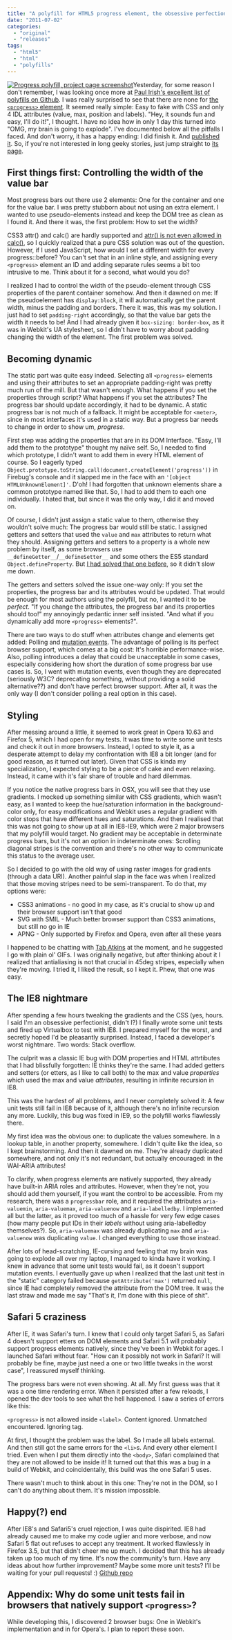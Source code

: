 ```yaml
---
title: "A polyfill for HTML5 progress element, the obsessive perfectionist way"
date: "2011-07-02"
categories:
  - "original"
  - "releases"
tags:
  - "html5"
  - "html"
  - "polyfills"
---
```


[![](images/Screen-shot-2011-11-15-at-15.02.37--300x219.png "Progress polyfill, project page screenshot")](images/Screen-shot-2011-11-15-at-15.02.37-.png)Yesterday, for some reason I don't remember, I was looking once more at [Paul Irish's excellent list of polyfills on Github](https://github.com/Modernizr/Modernizr/wiki/HTML5-Cross-browser-Polyfills). I was really surprised to see that there are none for [the `<progress>` element](http://www.whatwg.org/specs/web-apps/current-work/multipage/the-button-element.html#the-progress-element). It seemed really simple: Easy to fake with CSS and only 4 IDL attributes (value, max, position and labels). "Hey, it sounds fun and easy, I'll do it!", I thought. I have no idea how in only 1 day this turned into "OMG, my brain is going to explode". I've documented below all the pitfalls I faced. And don't worry, it has a happy ending: I did finish it. And [published it](https://github.com/LeaVerou/HTML5-Progress-polyfill). So, if you're not interested in long geeky stories, just jump straight to [its page](http://lea.verou.me/polyfills/progress/).

## First things first: Controlling the width of the value bar

Most progress bars out there use 2 elements: One for the container and one for the value bar. I was pretty stubborn about not using an extra element. I wanted to use pseudo-elements instead and keep the DOM tree as clean as I found it. And there it was, the first problem: How to set the width?

CSS3 attr() and calc() are hardly supported and [attr() is not even allowed in calc()](http://lea.verou.me/2010/09/on-attr-and-calc/), so I quickly realized that a pure CSS solution was out of the question. However, if I used JavaScript, how would I set a different width for every progress::before? You can't set that in an inline style, and assigning every `<progress>` element an ID and adding separate rules seems a bit too intrusive to me. Think about it for a second, what would you do?

I realized I had to control the width of the pseudo-element through CSS properties of the parent container somehow. And then it dawned on me: If the pseudoelement has `display:block`, it will automatically get the parent width, minus the padding and borders. There it was, this was my solution. I just had to set `padding-right` accordingly, so that the value bar gets the width it needs to be! And I had already given it `box-sizing: border-box`, as it was in Webkit's UA stylesheet, so I didn't have to worry about padding changing the width of the element. The first problem was solved.

## Becoming dynamic

The static part was quite easy indeed. Selecting all `<progress>` elements and using their attributes to set an appropriate padding-right was pretty much run of the mill. But that wasn't enough. What happens if you set the properties through script? What happens if you set the attributes? The progress bar should update accordingly, it had to be dynamic. A static progress bar is not much of a fallback. It might be acceptable for `<meter>`, since in most interfaces it's used in a static way. But a progress bar needs to change in order to show um, _progress_.

First step was adding the properties that are in its DOM Interface. "Easy, I'll add them to the prototype" thought my naïve self. So, I needed to find which prototype, I didn't want to add them in every HTML element of course. So I eagerly typed `Object.prototype.toString.call(document.createElement('progress'))` in Firebug's console and it slapped me in the face with an `'[object HTMLUnknownElement]'`. D'oh! I had forgotten that unknown elements share a common prototype named like that. So, I had to add them to each one individually. I hated that, but since it was the only way, I did it and moved on.

Of course, I didn't just assign a static value to them, otherwise they wouldn't solve much: The progress bar would still be static. I assigned getters and setters that used the `value` and `max` attributes to return what they should. Assigning getters and setters to a property is a whole new problem by itself, as some browsers use `__defineGetter__`/`__defineSetter__` and some others the ES5 standard `Object.defineProperty`. But [I had solved that one before](http://lea.verou.me/2011/05/strongly-typed-javascript/), so it didn't slow me down.

The getters and setters solved the issue one-way only: If you set the properties, the progress bar and its attributes would be updated. That would be enough for most authors using the polyfill, but no, I wanted it to be _perfect_. "If you change the attributes, the progress bar and its properties should too!" my annoyingly pedantic inner self insisted. "And what if you dynamically add more `<progress>` elements?".

There are two ways to do stuff when attributes change and elements get added: Polling and [mutation events](http://www.w3.org/TR/2003/NOTE-DOM-Level-3-Events-20031107/events.html#Events-eventgroupings-mutationevents). The advantage of polling is its perfect browser support, which comes at a big cost: It's horrible performance-wise. Also, polling introduces a delay that could be unacceptable in some cases, especially considering how short the duration of some progress bar use cases is. So, I went with mutation events, even though they are deprecated (seriously W3C? deprecating something, without providing a solid alternative??) and don't have perfect browser support. After all, it was the only way (I don't consider polling a real option in this case).

## Styling

After messing around a little, it seemed to work great in Opera 10.63 and Firefox 5, which I had open for my tests. It was time to write some unit tests and check it out in more browsers. Instead, I opted to style it, as a desperate attempt to delay my confrontation with IE8 a bit longer (and for good reason, as it turned out later). Given that CSS is kinda my specialization, I expected styling to be a piece of cake and even relaxing. Instead, it came with it's fair share of trouble and hard dilemmas.

If you notice the native progress bars in OSX, you will see that they use gradients. I mocked up something similar with CSS gradients, which wasn't easy, as I wanted to keep the hue/saturation information in the background-color only, for easy modifications and Webkit uses a regular gradient with color stops that have different hues and saturations. And then I realised that this was not going to show up at all in IE8-IE9, which were 2 major browsers that my polyfill would target. No gradient may be acceptable in determinate progress bars, but it's not an option in indeterminate ones: Scrolling diagonal stripes is the convention and there's no other way to communicate this status to the average user.

So I decided to go with the old way of using raster images for gradients (through a data URI). Another painful slap in the face was when I realized that those moving stripes need to be semi-transparent. To do that, my options were:

- CSS3 animations - no good in my case, as it's crucial to show up and their browser support isn't that good
- SVG with SMIL - Much better browser support than CSS3 animations, but still no go in IE
- APNG - Only supported by Firefox and Opera, even after all these years

I happened to be chatting with [Tab Atkins](http://xanthir.com/blog) at the moment, and he suggested I go with plain ol' GIFs. I was originally negative, but after thinking about it I realized that antialiasing is not that crucial in 45deg stripes, especially when they're moving. I tried it, I liked the result, so I kept it. Phew, that one was easy.

## The IE8 nightmare

After spending a few hours tweaking the gradients and the CSS (yes, hours. I said I'm an obsessive perfectionist, didn't I?) I finally wrote some unit tests and fired up Virtualbox to test with IE8. I prepared myself for the worst, and secretly hoped I'd be pleasantly surprised. Instead, I faced a developer's worst nightmare. Two words: Stack overflow.

The culprit was a classic IE bug with DOM properties and HTML attrtibutes that I had blissfully forgotten: IE thinks they're the same. I had added getters and setters (or etters, as I like to call both) to the max and value _properties_ which used the max and value _attributes_, resulting in infinite recursion in IE8.

This was the hardest of all problems, and I never completely solved it: A few unit tests still fail in IE8 because of it, although there's no infinite recursion any more. Luckily, this bug was fixed in IE9, so the polyfill works flawlessly there.

My first idea was the obvious one: to duplicate the values somewhere. In a lookup table, in another property, somewhere. I didn't quite like the idea, so I kept brainstorming. And then it dawned on me. They're already duplicated somewhere, and not only it's not redundant, but actually encouraged: in the WAI-ARIA attributes!

To clarify, when progress elements are natively supported, they already have built-in ARIA roles and attributes. However, when they're not, you should add them yourself, if you want the control to be accessible. From my research, there was a `progressbar` role, and it required the attributes `aria-valuemin`, `aria-valuemax`, `aria-valuenow` and `aria-labelledby`. I implemented all but the latter, as it proved too much of a hassle for very few edge cases (how many people put IDs in their _labels_ without using aria-labelledby themselves?). So, `aria-valuemax` was already duplicating `max` and `aria-valuenow` was duplicating `value`. I changed everything to use those instead.

After lots of head-scratching, IE-cursing and feeling that my brain was going to explode all over my laptop, I managed to kinda have it working. I knew in advance that some unit tests would fail, as it doesn't support mutation events. I eventually gave up when I realized that the last unit test in the "static" category failed because `getAttribute('max')` returned `null`, since IE had completely removed the attribute from the DOM tree. It was the last straw and made me say "That's it, I'm done with this piece of shit".

## Safari 5 craziness

After IE, it was Safari's turn. I knew that I could only target Safari 5, as Safari 4 doesn't support etters on DOM elements and Safari 5.1 will probably support progress elements natively, since they've been in Webkit for ages. I launched Safari without fear. "How can it possibly not work in Safari? It will probably be fine, maybe just need a one or two little tweaks in the worst case", I reassured myself thinking.

The progress bars were not even showing. At all. My first guess was that it was a one time rendering error. When it persisted after a few reloads, I opened the dev tools to see what the hell happened. I saw a series of errors like this:

`<progress>` is not allowed inside `<label>`. Content ignored.
Unmatched </progress> encountered.  Ignoring tag.

At first, I thought the problem was the label. So I made all labels external. And then still got the same errors for the `<li>`s. And every other element I tried. Even when I put them directly into the `<body>`, Safari complained that they are not allowed to be inside it! It turned out that this was a bug in a build of Webkit, and coincidentally, this build was the one Safari 5 uses.

There wasn't much to think about in this one: They're not in the DOM, so I can't do anything about them. It's mission impossible.

## Happy(?) end

After IE8's and Safari5's cruel rejection, I was quite dispirited. IE8 had already caused me to make my code uglier and more verbose, and now Safari 5 flat out refuses to accept any treatment. It worked flawlessly in Firefox 3.5, but that didn't cheer me up much. I decided that this has already taken up too much of my time. It's now the community's turn. Have any ideas about how further improvement? Maybe some more unit tests? I’ll be waiting for your pull requests! :) [Github repo](https://github.com/LeaVerou/HTML5-Progress-polyfill)

## Appendix: Why do some unit tests fail in browsers that natively support `<progress>`?

While developing this, I discovered 2 browser bugs: One in Webkit's implementation and in for Opera's. I plan to report these soon.
